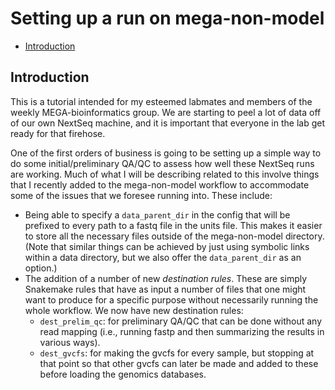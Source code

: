 Setting up a run on mega-non-model
================

- [Introduction](#introduction)

## Introduction

This is a tutorial intended for my esteemed labmates and members of the
weekly MEGA-bioinformatics group. We are starting to peel a lot of data
off of our own NextSeq machine, and it is important that everyone in the
lab get ready for that firehose.

One of the first orders of business is going to be setting up a simple
way to do some initial/preliminary QA/QC to assess how well these
NextSeq runs are working. Much of what I will be describing related to
this involve things that I recently added to the mega-non-model workflow
to accommodate some of the issues that we foresee running into. These
include:

- Being able to specify a `data_parent_dir` in the config that will be
  prefixed to every path to a fastq file in the units file. This makes
  it easier to store all the necessary files outside of the
  mega-non-model directory. (Note that similar things can be achieved by
  just using symbolic links within a data directory, but we also offer
  the `data_parent_dir` as an option.)
- The addition of a number of new *destination rules*. These are simply
  Snakemake rules that have as input a number of files that one might
  want to produce for a specific purpose without necessarily running the
  whole workflow. We now have new destination rules:
  - `dest_prelim_qc`: for preliminary QA/QC that can be done without any
    read mapping (i.e., running fastp and then summarizing the results
    in various ways).
  - `dest_gvcfs`: for making the gvcfs for every sample, but stopping at
    that point so that other gvcfs can later be made and added to these
    before loading the genomics databases.
